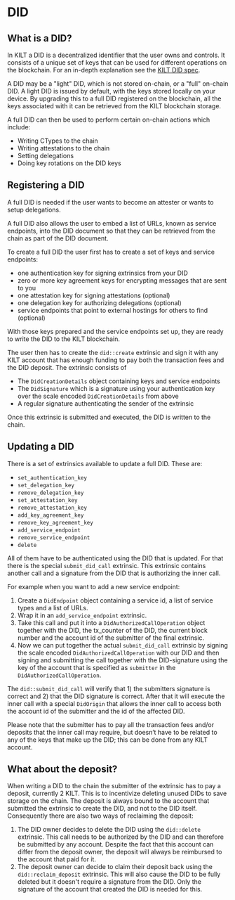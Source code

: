 # DID 

## What is a DID?

In KILT a DID is a decentralized identifier that the user owns and controls. It consists of a unique set of keys that can be used for different operations on the blockchain. For an in-depth explanation see the [KILT DID spec](https://github.com/KILTprotocol/kilt-did-driver/blob/master/docs/did-spec/spec.md).

A DID may be a "light" DID, which is not stored on-chain, or a "full" on-chain DID. A light DID is issued by default, with the keys stored locally on your device. By upgrading this to a full DID registered on the blockchain, all the keys associated with it can be retrieved from the KILT blockchain storage.

A full DID can then be used to perform certain on-chain actions which include:

* Writing CTypes to the chain
* Writing attestations to the chain
* Setting delegations
* Doing key rotations on the DID keys

## Registering a DID

A full DID is needed if the user wants to become an attester or wants to setup delegations. 

A full DID also allows the user to embed a list of URLs, known as service endpoints, into the DID document so that they can be retrieved from the chain as part of the DID document.

To create a full DID the user first has to create a set of keys and service endpoints:

* one authentication key for signing extrinsics from your DID
* zero or more key agreement keys for encrypting messages that are sent to you
* one attestation key for signing attestations (optional)
* one delegation key for authorizing delegations (optional)
* service endpoints that point to external hostings for others to find (optional)

With those keys prepared and the service endpoints set up, they are ready to write the DID to the KILT blockchain.

The user then has to create the `did::create` extrinsic and sign it with any KILT account that has enough funding to pay both the transaction fees and the DID deposit. The extrinsic consists of  

* The `DidCreationDetails` object containing keys and service endpoints
* The `DidSignature` which is a signature using your authentication key over the scale encoded `DidCreationDetails` from above
* A regular signature authenticating the sender of the extrinsic

Once this extrinsic is submitted and executed, the DID is written to the chain.

## Updating a DID

There is a set of extrinsics available to update a full DID. These are:

* `set_authentication_key`
* `set_delegation_key`
* `remove_delegation_key`
* `set_attestation_key`
* `remove_attestation_key`
* `add_key_agreement_key`
* `remove_key_agreement_key`
* `add_service_endpoint`
* `remove_service_endpoint`
* `delete`


All of them have to be authenticated using the DID that is updated. For that there is the special `submit_did_call` extrinsic. This extrinsic contains another call and a signature from the DID that is authorizing the inner call.

For example when you want to add a new service endpoint:

1. Create a `DidEndpoint` object containing a service id, a list of service types and a list of URLs.
2. Wrap it in an `add_service_endpoint` extrinsic.
3. Take this call and put it into a `DidAuthorizedCallOperation` object together with the DID, the tx_counter of the DID, the current block number and the account id of the submitter of the final extrinsic.
4. Now we can put together the actual `submit_did_call` extrinsic by signing the scale encoded `DidAuthorizedCallOperation` with our DID and then signing and submitting the call together with the DID-signature using the key of the account that is specified as `submitter` in the `DidAuthorizedCallOperation`.

The `did::submit_did_call` will verify that 1) the submitters signature is correct and 2) that the DID signature is correct. After that it will execute the inner call with a special `DidOrigin` that allows the inner call to access both the account id of the submitter and the id of the affected DID.

Please note that the submitter has to pay all the transaction fees and/or deposits that the inner call may require, but doesn’t have to be related to any of the keys that make up the DID; this can be done from any KILT account.

## What about the deposit?

When writing a DID to the chain the submitter of the extrinsic has to pay a deposit, currently 2 KILT. This is to incentivize deleting unused DIDs to save storage on the chain. The deposit is always bound to the account that submitted the extrinsic to create the DID, and not to the DID itself. Consequently there are also two ways of reclaiming the deposit:

1) The DID owner decides to delete the DID using the `did::delete` extrinsic. This call needs to be authorized by the DID and can therefore be submitted by any account. Despite the fact that this account can differ from the deposit owner, the deposit will always be reimbursed to the account that paid for it.
2) The deposit owner can decide to claim their deposit back using the `did::reclaim_deposit` extrinsic. This will also cause the DID to be fully deleted but it doesn't require a signature from the DID. Only the signature of the account that created the DID is needed for this. 

